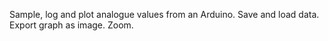 Sample, log and plot analogue values from an Arduino. Save and load data. Export graph as image. Zoom.